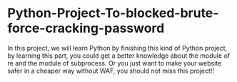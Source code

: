 # Python-Project-To-blocked-brute-force-cracking-password
In this project, we will learn Python by finishing this kind of Python project, by learning this part, you could get a better knowledge about the module of re and the module of subprocess. 
Or you just want to make your website safer in a cheaper way without WAF, you should not miss this project!!

